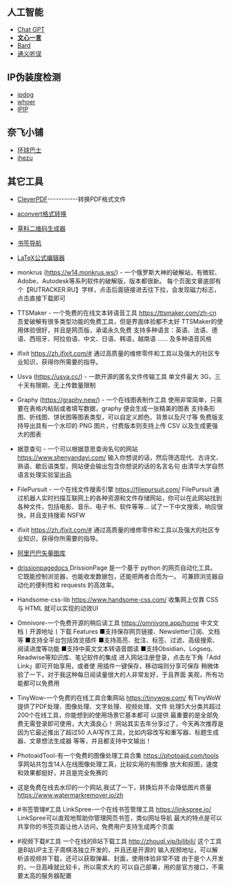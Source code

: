 ## 人工智能

- [Chat GPT](https://chat.openai.com/auth/login)
- [**文心一言**](https://yiyan.baidu.com/welcome)
- [Bard](https://bard.google.com/)
- [通义听误](https://tingwu.aliyun.com/?TW_SCLUE=100185)



## IP伪装度检测

- [ipdog](https://ipdog.io/zh/)
- [whoer](https://whoer.net/zh)
- [IPIP](https://www.ipip.net/?origin=EN)

## 奈飞小铺

- [环球巴士](https://universalbus.cn/)
- [ihezu](https://www.ihezu.cc/)



## 其它工具

- [CleverPDF](https://www.cleverpdf.com/cn)-----------转换PDF格式文件
- [aconvert格式转换](https://www.aconvert.com/cn/ebook/txt-to-epubl)
- [草料二维码生成器 ](https://cli.im/)
- [书签导航](http://www.likebookmark.com)
- [LaTeX公式编辑器](https://www.latexlive.com/home)
- monkrus (https://w14.monkrus.ws/) - 一个俄罗斯大神的破解站，有微软、Adobe、Autodesk等系列软件的破解版，版本都很新。
  每个页面文章底部有个【RUTRACKER.RU】字样，点击后面链接进去往下拉，会发现磁力标志，点击直接下载即可
- TTSMaker  - 一个免费的在线文本转语音工具
  https://ttsmaker.com/zh-cn
  吾爱破解有很多类型功能的免费工具，但是界面体验都不太好
  TTSMaker的使用体验很好，并且是网页版，承诺永久免费
  支持多种语言：英语、法语、德语、西班牙、阿拉伯语、中文、日语、韩语，越南语 …… 及多种语音风格
- ifixit
  https://zh.ifixit.com/#
  通过高质量的维修零件和工具以及强大的社区专业知识，获得你所需要的指导。
- Usva (https://usva.cc/) - 一款开源的匿名文件传输工具
  单文件最大 3G，三十天有限期，无上传数量限制
- Graphy (https://graphy.new/) - 一个在线图表制作工具
  使用非常简单，只需要在表格内粘贴或者填写数据，graphy 便会生成一张精美的图表
  支持条形图、折线图、饼状图等图表类型，可以自定义颜色、背景以及尺寸等
  免费版支持导出具有一个水印的 PNG 图片，付费版本则支持上传 CSV 以及生成更强大的图表
- 据意查句 - 一个可以根据意思查询名句的网站
  https://www.shenyandayi.com/
  输入你想说的话，然后筛选现代、古诗文、熟语、歇后语类型，网站便会输出包含你想说的话的名言名句
  由清华大学自然语言处理实验室出品
- FilePursuit - 一个在线文件搜索引擎
  https://filepursuit.com/
  FilePursuit 通过机器人实时扫描互联网上的各种资源和文件存储网站，你可以在此网站找到各种文件，包括电影、音乐、电子书、软件等等...
  试了一下中文搜索，响应很快，并且支持搜索 NSFW
- ifixit
  https://zh.ifixit.com/#
  通过高质量的维修零件和工具以及强大的社区专业知识，获得你所需要的指导。
- [阿里巴巴矢量图库 ](https://www.iconfont.cn/)
- [drissionpagedocs ](http://g1879.gitee.io/drissionpagedocs/)
  DrissionPage 是一个基于 python 的网页自动化工具。
  它既能控制浏览器，也能收发数据包，还能把两者合而为一。
  可兼顾浏览器自动化的便利性和 requests 的高效率。
- Handsome-css-lib 
  https://www.handsome-css.com/
  收集网上仅靠 CSS 与 HTML 就可以实现的动效UI

-  Omnivore-一个免费开源的稍后读工具
    https://omnivore.app/home
    中文文档丨开源地址丨下载
    Features
    ■支持保存网页链接、Newsletter订阅、文档等
    ■支持全平台包括效览插件
    ■支持高亮、批注、标签、过滤、高级搜索、阅读进度等功能
    ■支持中英文文本转语音朗读
    ■支持Obsidian、Logseq、Readwise等知识库、笔记软件的集成
    进入网站注册登录，点击左下角「Add Link」即可开始享用，或者使
    用插件一键保存，移动端则分享可保存
    稍微体验了一下，对于我这种每日阅读量很大的人非常友好，于且界面
    美观，所有功能都可以免费用

- TinyWow-一个免费的在线工具合集网站
  https://tinywow.com/
  有TinyWoW 提供了PDF处理、图像处理、文字处理、视频处理、文件
  处理5大分类共超过200个在线工具，你能想到的使用场景它基本都可
  以提供
  最重要的是全部免费无需登录即可使用，大大滴良心！
  网站其实去年分享过了，今天再次推荐是因为它最近推出了超过50
  人AI写作工具，比如内容改写和重写器、标题生成器、文章想法生成器
  等等，并且都支持中文输出！

- PhotoaidTool-有一个免费的图像处理工具合集
  https://photoaid.com/tools
  享网站共包含14人在线图像处理工真，比较实用的有图像
  放大和抠图，速度和效果都挺好，并且是完全免赛的

- 这是免费在线去水印的一个网站,我试了一下，转换后并不会降低图片质量
  https://www.watermarkremover.io/zh

- #书签管理#工具
  LinkSpree-一个在线书签管理工具
  https://linkspree.io/
  LinkSpree可以直观地帮助你管理网页书签，类似网址导航
  最大的特点是可以共享你的书签页面让他人访问，免费用户支持生成两个页面

- #视频下载#工具
  一个在线的B站下载工具
  http://zhouql.vip/bilibili/
  这个工具是B站UP主王子周棋洛独立开发的，并且还是开源的
  输入视频地址，可以解析该视频并下载，还可以获取弹幕、封面，使用体验非常不错
  由于是个人开发的，一旦高峰就比较卡，所以需求大的
  可以自己部署，用的是官方接口，不需要太高的服务器配置
  
